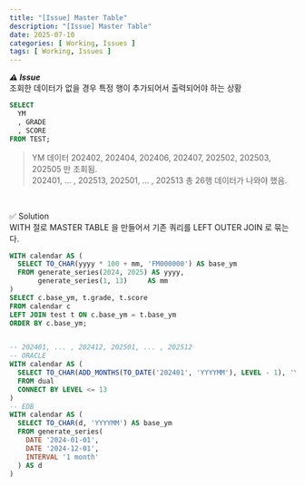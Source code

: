 ```yaml
---
title: "[Issue] Master Table"
description: "[Issue] Master Table"
date: 2025-07-10
categories: [ Working, Issues ]
tags: [ Working, Issues ]
---
```


***⚠️ Issue***  
조회한 데이터가 없을 경우 특정 행이 추가되어서 출력되어야 하는 상황  
  
```sql
SELECT 
  YM
  , GRADE
  , SCORE
FROM TEST;
```
> YM 데이터 202402, 202404, 202406, 202407, 202502, 202503, 202505 만 조회됨.  
> 202401, ... , 202513, 202501, ... , 202513 총 26행 데이터가 나와야 했음.  

<br>

✅ Solution  
WITH 절로 MASTER TABLE 을 만들어서 기존 쿼리를 LEFT OUTER JOIN 로 묶는다.  

```sql
WITH calendar AS (
  SELECT TO_CHAR(yyyy * 100 + mm, 'FM000000') AS base_ym
  FROM generate_series(2024, 2025) AS yyyy,
       generate_series(1, 13)     AS mm
)
SELECT c.base_ym, t.grade, t.score
FROM calendar c
LEFT JOIN test t ON c.base_ym = t.base_ym
ORDER BY c.base_ym;


-- 202401, ... , 202412, 202501, ... , 202512
-- ORACLE
WITH calendar AS (
  SELECT TO_CHAR(ADD_MONTHS(TO_DATE('202401', 'YYYYMM'), LEVEL - 1), 'YYYYMM') AS base_ym
  FROM dual
  CONNECT BY LEVEL <= 13
)
-- EDB
WITH calendar AS (
  SELECT TO_CHAR(d, 'YYYYMM') AS base_ym
  FROM generate_series(
    DATE '2024-01-01',
    DATE '2024-12-01',
    INTERVAL '1 month'
  ) AS d
)
```